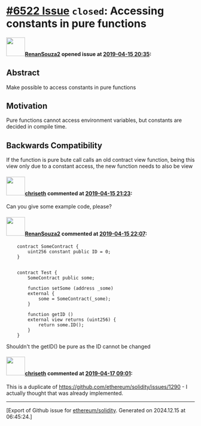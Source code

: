 # [\#6522 Issue](https://github.com/ethereum/solidity/issues/6522) `closed`: Accessing constants in pure functions

#### <img src="https://avatars.githubusercontent.com/u/28443115?u=8a8da77ab55afb00ed3e43876c8818243606419c&v=4" width="50">[RenanSouza2](https://github.com/RenanSouza2) opened issue at [2019-04-15 20:35](https://github.com/ethereum/solidity/issues/6522):

## Abstract

Make possible to access constants in pure functions

## Motivation

Pure functions cannot access environment variables, but constants are decided in compile time.


## Backwards Compatibility

If the function is pure bute call calls an old contract view function, being this view only due to a constant access, the new function needs to also be view

#### <img src="https://avatars.githubusercontent.com/u/9073706?v=4" width="50">[chriseth](https://github.com/chriseth) commented at [2019-04-15 21:23](https://github.com/ethereum/solidity/issues/6522#issuecomment-483424393):

Can you give some example code, please?

#### <img src="https://avatars.githubusercontent.com/u/28443115?u=8a8da77ab55afb00ed3e43876c8818243606419c&v=4" width="50">[RenanSouza2](https://github.com/RenanSouza2) commented at [2019-04-15 22:07](https://github.com/ethereum/solidity/issues/6522#issuecomment-483436495):

```
    contract SomeContract {
        uint256 constant public ID = 0;
    }
```

```    

    contract Test {
        SomeContract public some;
        
        function setSome (address _some)
        external {
            some = SomeContract(_some);
        }
        
        function getID ()
        external view returns (uint256) {
            return some.ID();
        }
    }
```

Shouldn't the getID() be pure as the ID cannot be changed

#### <img src="https://avatars.githubusercontent.com/u/9073706?v=4" width="50">[chriseth](https://github.com/chriseth) commented at [2019-04-17 09:01](https://github.com/ethereum/solidity/issues/6522#issuecomment-484000174):

This is a duplicate of https://github.com/ethereum/solidity/issues/1290 - I actually thought that was already implemented.


-------------------------------------------------------------------------------



[Export of Github issue for [ethereum/solidity](https://github.com/ethereum/solidity). Generated on 2024.12.15 at 06:45:24.]
